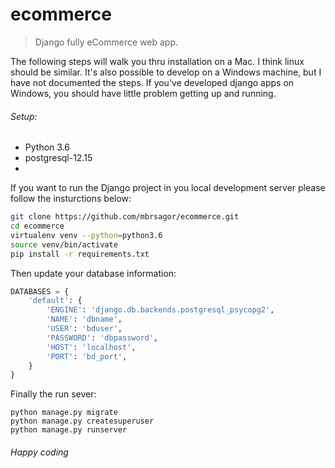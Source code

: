 # ecommerce
>Django fully eCommerce web app.

The following steps will walk you thru installation on a Mac. I think linux should be similar. It's also possible to develop on a Windows machine, but I have not documented the steps. If you've developed django apps on Windows, you should have little problem getting up and running.

###### Setup:
- Python 3.6
- postgresql-12.15
- 

If you want to run the Django project in you local development server please follow the insturctions below:

```bash
git clone https://github.com/mbrsagor/ecommerce.git
cd ecommerce
virtualenv venv --python=python3.6
source venv/bin/activate
pip install -r requirements.txt
```

Then update your database information:

```python
DATABASES = {
    'default': {
        'ENGINE': 'django.db.backends.postgresql_psycopg2',
        'NAME': 'dbname',
        'USER': 'bduser',
        'PASSWORD': 'dbpassword',
        'HOST': 'localhost',
        'PORT': 'bd_port',
    }
}
```

Finally the run sever:
```
python manage.py migrate
python manage.py createsuperuser
python manage.py runserver
```

###### Happy coding ######
